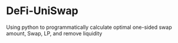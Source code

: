 # DeFi-UniSwap
Using python to programmatically calculate optimal one-sided swap amount, Swap, LP, and remove liquidity
